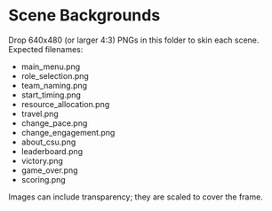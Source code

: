 # Scene Backgrounds

Drop 640x480 (or larger 4:3) PNGs in this folder to skin each scene.
Expected filenames:
- main_menu.png
- role_selection.png
- team_naming.png
- start_timing.png
- resource_allocation.png
- travel.png
- change_pace.png
- change_engagement.png
- about_csu.png
- leaderboard.png
- victory.png
- game_over.png
- scoring.png

Images can include transparency; they are scaled to cover the frame.
